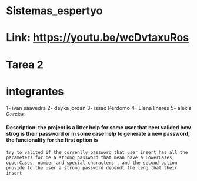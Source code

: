 # Sistemas_espertyo
# Link: https://youtu.be/wcDvtaxuRos
# Tarea 2 
# integrantes
1- ivan saavedra
2- deyka jordan
3- issac Perdomo
4- Elena linares
5- alexis Garcias 
#### Description: the project is a litter help for some user that neet valided how strog is their password or in some case help to generate a new password, the funcionality for the first option is
    try to valited if the correnlly password that user insert has all the parameters for be a strong password that mean have a LowerCases, opperCases, number and special characters , and the second option provide to the user a strong password dependt the leng that their insert
